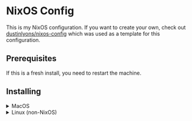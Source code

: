 # NixOS Config

This is my NixOS configuration. If you want to create your own, check out [dustinlyons/nixos-config](https://github.com/dustinlyons/nixos-config) which was used as a template for this configuration.

## Prerequisites

If this is a fresh install, you need to restart the machine.

## Installing

<details>

<summary>MacOS</summary>

### 1. Install dependencies

```sh
xcode-select --install
```

### 2. Install Rosetta 2

```sh
softwareupdate --install-rosetta --agree-to-license
```

### 3. Enable full disk access for Terminal

Settings > Privacy & Security > Full Disk Access > + > Terminal > Add Access

### 4. Install Nix

Thank you for the [installer](https://zero-to-nix.com/concepts/nix-installer), [Determinate Systems](https://determinate.systems/)!

```sh
curl --proto '=https' --tlsv1.2 -sSf -L https://install.determinate.systems/nix | sh -s -- install
```

After installation, open a new terminal session to make the `nix` executable available in your `$PATH`. You'll need this in the steps ahead.

### 5. Copy the NIX SSH keys from USB

The keys `id_ed25519` and `id_ed25519_agenix` need to be saved in the `~/.ssh` directory.

```sh
chmod 400 ~/.ssh/id_ed25519 ~/.ssh/id_ed25519_agenix
```

### 6. Clone the Repository

This should be done in the `~/` directory.

```sh
git clone git@github.com:tharakadesilva/nixos-config.git
```

### 7. Build and apply the configuration

```sh
nix run .#build-switch
```

### Manual Steps

1. Accept Xcode license

```sh
sudo xcodebuild -license accept
```

2. Enable Corepack

```sh
sudo corepack enable
```

3. Update profile picture in MacOS Settings

4. Set up the second fingerprint

Settings > Touch ID & Password > Add Fingerprint

5. Enable unlock with Apple Watch

Settings > Touch ID & Password > Unlock with Apple Watch

6. Grant full disk access to Warp

Settings > Privacy & Security > Full Disk Access > + > Warp > Add Access

7. Set up Apple Intelligence & Siri

Settings > Privacy & Security > Apple Intelligence & Siri

- Enable Apple Intelligence
- Enable Siri
- ChatGPT > Set Up...
  - Sign In

8. Set up Warp

- Settings > Appearance > Prompt > Shell Prompt (PS1)
- Settings > Appearance > Text > Terminal Font > JetBrainsMono Nerd Font Mono
- Settings > Features > Session > Receive desktop notifications from Warp > On
- Settings > Features > Terminal > Use Audible Bell > On

9. Set up Wallet & Apple Pay

Settings > Wallet & Apple Pay

- The cards are already added. You just need to verify the cards.
- Also, select `Hide My Email`

10. Restart the machine

Some settings like the tap to click on MacOS needs to either log out and log in again or restart the machine. Just restart the machine...

</details>

<details>

<summary>Linux (non-NixOS)</summary>

### 1. Install Nix

Thank you for the [installer](https://zero-to-nix.com/concepts/nix-installer), [Determinate Systems](https://determinate.systems/)!

```sh
curl --proto '=https' --tlsv1.2 -sSf -L https://install.determinate.systems/nix | sh -s -- install
```

For managed systems where you can't create users, you can use the following command to install Nix:

```sh
sh <(curl -L https://nixos.org/nix/install) --no-daemon
```

After installation, open a new terminal session to make the `nix` executable available in your `$PATH`. You'll need this in the steps ahead.

### 2. Install Home Manager

For Linux (non-NixOS), this has to be a standalone installation.

```sh
nix-channel --add https://github.com/nix-community/home-manager/archive/master.tar.gz home-manager
nix-channel --update
nix-shell '<home-manager>' -A install
```

### 3. Clone the Repository

This should be done in the `~/` directory.

```sh
git clone https://github.com/tharakadesilva/nixos-config.git
```

### 4. Build and apply the configuration

```sh
nix run .#build-switch
```

</details>
